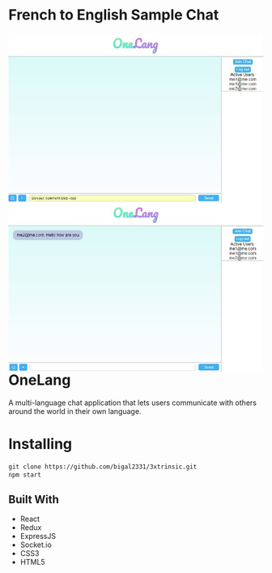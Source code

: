 
# French to English Sample Chat

<img src="/public/frenchChat.JPG" align="right" />
<img src="/public/frenchChatResult.JPG" align="right" />

<br><br>

# OneLang

A multi-language chat application that lets users communicate with others around the world in their own language.



# Installing


```
git clone https://github.com/bigal2331/3xtrinsic.git
npm start
```
## Built With

* React
* Redux
* ExpressJS
* Socket.io
* CSS3
* HTML5
